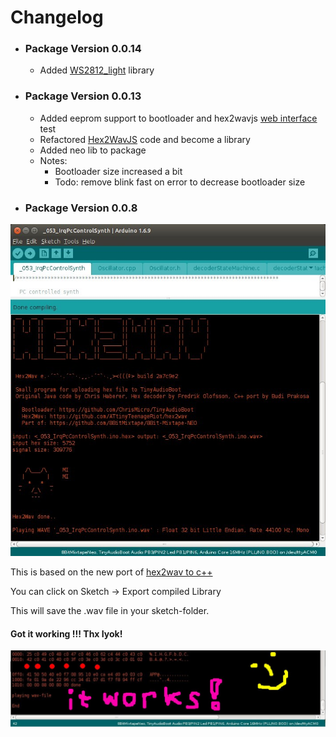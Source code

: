 # Changelog

* ### Package Version 0.0.14
  * Added [WS2812\_light](https://github.com/cpldcpu/light_ws2812) library 

* ### Package Version 0.0.13

  * Added eeprom support to bootloader and hex2wavjs [web interface](https://attinyteenageriot.github.io/hex2wavjs/eeprom.html) test 
  * Refactored [Hex2WavJS](https://github.com/AttinyTeenageRiot/hex2wavjs) code and become a library
  * Added neo lib to package
  * Notes: 
    * Bootloader size increased a bit
    * Todo: remove blink fast on error to decrease bootloader size

* ### Package Version 0.0.8

![](images/photos/hex2wav_IDE_integrated_ascii.jpg)

This is based on the new port of [hex2wav to c++](4_4-Hex2Wav)

You can click on Sketch -&gt; Export compiled Library

This will save the .wav file in your sketch-folder.

#### Got it working !!! Thx Iyok!

![](images/instructions/hex2wav_IDE_integration_working_sn.jpg)

